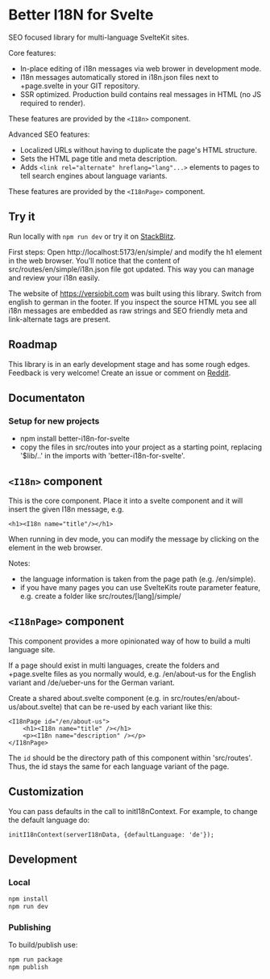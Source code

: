# Better I18N for Svelte

SEO focused library for multi-language SvelteKit sites.

Core features:

* In-place editing of i18n messages via web brower in development mode.
* I18n messages automatically stored in i18n.json files next to +page.svelte in your GIT repository.
* SSR optimized. Production build contains real messages in HTML (no JS required to render).

These features are provided by the `<I18n>` component.

Advanced SEO features:

* Localized URLs without having to duplicate the page's HTML structure.
* Sets the HTML page title and meta description.
* Adds `<link rel="alternate" hreflang="lang"...>` elements to pages to tell search engines about language variants.

These features are provided by the `<I18nPage>` component.


## Try it

Run locally with `npm run dev` or try it on [StackBlitz](https://stackblitz.com/github/versiobit/better-i18n-for-svelte).

First steps: Open http://localhost:5173/en/simple/ and modify the h1 element in the web browser. You'll notice that the content of src/routes/en/simple/i18n.json file got updated. This way you can manage and review your i18n easily.

The website of https://versiobit.com was built using this library. Switch from english to german in the footer.
If you inspect the source HTML you see all i18n messages are embedded as raw strings and SEO friendly meta and link-alternate tags are present.

## Roadmap
This library is in an early development stage and has some rough edges.
Feedback is very welcome! Create an issue or comment on [Reddit]( https://www.reddit.com/r/sveltejs/comments/16lxqe1/better_i18n_for_svelte_with_seo_support/).


## Documentaton

### Setup for new projects

* npm install better-i18n-for-svelte
* copy the files in src/routes into your project as a starting point, replacing '$lib/..' in the imports with 'better-i18n-for-svelte'.


## `<I18n>` component
This is the core component. Place it into a svelte component and it will insert the given I18n message, e.g.

    <h1><I18n name="title"/></h1>

When running in dev mode, you can modify the message by clicking on the element in the web browser.

Notes:
* the language information is taken from the page path (e.g. /en/simple).
* if you have many pages you can use SvelteKits route parameter feature, e.g. create a folder like src/routes/[lang]/simple/

## `<I18nPage>` component
This component provides a more opinionated way of how to build a multi language site.

If a page should exist in multi languages, create the folders and +page.svelte files as you normally would, e.g. /en/about-us for the English variant and /de/ueber-uns for the German variant.

Create a shared about.svelte component (e.g. in src/routes/en/about-us/about.svelte) that can be re-used by each variant like this:
```
<I18nPage id="/en/about-us">
	<h1><I18n name="title" /></h1>
	<p><I18n name="description" /></p>
</I18nPage>
```
The `id` should be the directory path of this component within 'src/routes'. Thus, the id stays the same for each language variant of the page.


## Customization

You can pass defaults in the call to initI18nContext.
For example, to change the default language do:

    initI18nContext(serverI18nData, {defaultLanguage: 'de'});	


## Development

### Local
```bash
npm install
npm run dev
```

### Publishing
To build/publish use:

```bash
npm run package
npm publish
```

